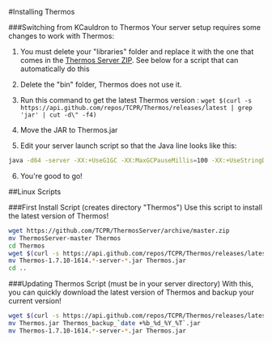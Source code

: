 #Installing Thermos

###Switching from KCauldron to Thermos
Your server setup requires some changes to work with Thermos:

1. You must delete your "libraries" folder and replace it with the one that comes in the [Thermos Server ZIP](https://github.com/TCPR/ThermosServer/archive/master.zip).
See below for a script that can automatically do this

2. Delete the "bin" folder, Thermos does not use it.

3. Run this command to get the latest Thermos version : `wget $(curl -s https://api.github.com/repos/TCPR/Thermos/releases/latest | grep 'jar' | cut -d\" -f4) `

4. Move the JAR to Thermos.jar

5. Edit your server launch script so that the Java line looks like this:
```bash
java -d64 -server -XX:+UseG1GC -XX:MaxGCPauseMillis=100 -XX:+UseStringDeduplication -Xms4G -Xmx4G -XX:hashCode=5 -Dfile.encoding=UTF-8 -jar Thermos.jar nogui
```

6. You're good to go!

##Linux Scripts

###First Install Script (creates directory "Thermos")
Use this script to install the latest version of Thermos!

```bash
wget https://github.com/TCPR/ThermosServer/archive/master.zip
mv ThermosServer-master Thermos
cd Thermos
wget $(curl -s https://api.github.com/repos/TCPR/Thermos/releases/latest | grep 'jar' | cut -d\" -f4) 
mv Thermos-1.7.10-1614.*-server-*.jar Thermos.jar
cd ..
```

###Updating Thermos Script (must be in your server directory)
With this, you can quickly download the latest version of Thermos and backup your current version!
```bash
wget $(curl -s https://api.github.com/repos/TCPR/Thermos/releases/latest | grep 'jar' | cut -d\" -f4) 
mv Thermos.jar Thermos_backup_`date +%b_%d_%Y_%T`.jar
mv Thermos-1.7.10-1614.*-server-*.jar Thermos.jar
```

